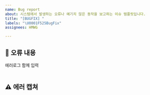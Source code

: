 ```yaml
---
name: Bug report
about: 시스템에서 발생하는 오류나 예기치 않은 동작을 보고하는 이슈 템플릿입니다.
title: "[BUGFIX] "
labels: "\U0001F525BugFix"
assignees: HMWG

---
```


## 🤔 오류 내용
에러로그 함께 입력  
<br>


## ⚠ 에러 캡쳐 

<br>
